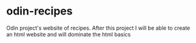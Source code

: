 # odin-recipes
Odin project's website of recipes.
After this project I will be able to create an html website and will dominate the html basics
